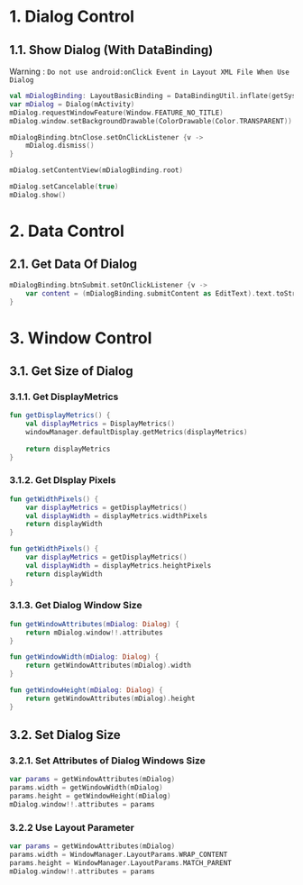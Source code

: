 # 1. Dialog Control

## 1.1. Show Dialog (With DataBinding)

Warning : `Do not use android:onClick Event in Layout XML File When Use Dialog`

```Kotlin
val mDialogBinding: LayoutBasicBinding = DataBindingUtil.inflate(getSystemService(Context.LAYOUT_INFLATER_SERVICE) as LayoutInflater, R.layout.layout_basic, null, false)
var mDialog = Dialog(mActivity)
mDialog.requestWindowFeature(Window.FEATURE_NO_TITLE)
mDialog.window.setBackgroundDrawable(ColorDrawable(Color.TRANSPARENT))

mDialogBinding.btnClose.setOnClickListener {v ->
    mDialog.dismiss()
}

mDialog.setContentView(mDialogBinding.root)

mDialog.setCancelable(true)
mDialog.show()
```

# 2. Data Control

## 2.1. Get Data Of Dialog

```Kotlin
mDialogBinding.btnSubmit.setOnClickListener {v ->
    var content = (mDialogBinding.submitContent as EditText).text.toString()
}
```

# 3. Window Control

## 3.1. Get Size of Dialog

### 3.1.1. Get DisplayMetrics

```Kotlin
fun getDisplayMetrics() {
    val displayMetrics = DisplayMetrics()
    windowManager.defaultDisplay.getMetrics(displayMetrics)
    
    return displayMetrics
}
```

### 3.1.2. Get DIsplay Pixels

```Kotlin
fun getWidthPixels() {
    var displayMetrics = getDisplayMetrics()
    val displayWidth = displayMetrics.widthPixels
    return displayWidth
}

fun getWidthPixels() {
    var displayMetrics = getDisplayMetrics()
    val displayWidth = displayMetrics.heightPixels
    return displayWidth
}
```

### 3.1.3. Get Dialog Window Size

```Kotlin
fun getWindowAttributes(mDialog: Dialog) {
    return mDialog.window!!.attributes
}

fun getWindowWidth(mDialog: Dialog) {
    return getWindowAttributes(mDialog).width
}

fun getWindowHeight(mDialog: Dialog) {
    return getWindowAttributes(mDialog).height
}
```

## 3.2. Set Dialog Size

### 3.2.1. Set Attributes of Dialog Windows Size

```Kotlin
var params = getWindowAttributes(mDialog)
params.width = getWindowWidth(mDialog)
params.height = getWindowHeight(mDialog)
mDialog.window!!.attributes = params
```

### 3.2.2 Use Layout Parameter

```Kotlin
var params = getWindowAttributes(mDialog)
params.width = WindowManager.LayoutParams.WRAP_CONTENT
params.height = WindowManager.LayoutParams.MATCH_PARENT
mDialog.window!!.attributes = params
```
